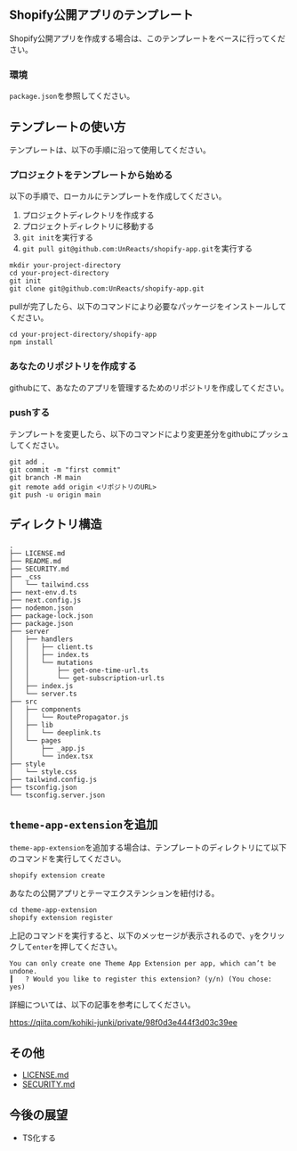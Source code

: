 ## Shopify公開アプリのテンプレート
Shopify公開アプリを作成する場合は、このテンプレートをベースに行ってください。

### 環境
 `package.json`を参照してください。

## テンプレートの使い方
テンプレートは、以下の手順に沿って使用してください。

### プロジェクトをテンプレートから始める
以下の手順で、ローカルにテンプレートを作成してください。

1. プロジェクトディレクトリを作成する
2. プロジェクトディレクトリに移動する
3. `git init`を実行する
4. `git pull git@github.com:UnReacts/shopify-app.git`を実行する

```
mkdir your-project-directory
cd your-project-directory
git init
git clone git@github.com:UnReacts/shopify-app.git
```

pullが完了したら、以下のコマンドにより必要なパッケージをインストールしてください。

```
cd your-project-directory/shopify-app
npm install
```

### あなたのリポジトリを作成する
githubにて、あなたのアプリを管理するためのリポジトリを作成してください。

### pushする
テンプレートを変更したら、以下のコマンドにより変更差分をgithubにプッシュしてください。

```
git add .
git commit -m "first commit"
git branch -M main
git remote add origin <リポジトリのURL>
git push -u origin main
```

## ディレクトリ構造

```
.
├── LICENSE.md
├── README.md
├── SECURITY.md
├── _css
│   └── tailwind.css
├── next-env.d.ts
├── next.config.js
├── nodemon.json
├── package-lock.json
├── package.json
├── server
│   ├── handlers
│   │   ├── client.ts
│   │   ├── index.ts
│   │   └── mutations
│   │       ├── get-one-time-url.ts
│   │       └── get-subscription-url.ts
│   ├── index.js
│   └── server.ts
├── src
│   ├── components
│   │   └── RoutePropagator.js
│   ├── lib
│   │   └── deeplink.ts
│   └── pages
│       ├── _app.js
│       └── index.tsx
├── style
│   └── style.css
├── tailwind.config.js
├── tsconfig.json
└── tsconfig.server.json
```

## `theme-app-extension`を追加

`theme-app-extension`を追加する場合は、テンプレートのディレクトリにて以下のコマンドを実行してください。

```
shopify extension create
```

あなたの公開アプリとテーマエクステンションを紐付ける。

```
cd theme-app-extension
shopify extension register
```

上記のコマンドを実行すると、以下のメッセージが表示されるので、`y`をクリックして`enter`を押してください。

```
You can only create one Theme App Extension per app, which can’t be undone.
┃   ? Would you like to register this extension? (y/n) (You chose: yes)
```

詳細については、以下の記事を参考にしてください。

https://qiita.com/kohiki-junki/private/98f0d3e444f3d03c39ee

## その他

- [LICENSE.md](LICENSE.md)
- [SECURITY.md](SECURITY.md)

## 今後の展望

- TS化する

